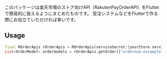 <!--
This README describes the package. If you publish this package to pub.dev,
this README's contents appear on the landing page for your package.

For information about how to write a good package README, see the guide for
[writing package pages](https://dart.dev/guides/libraries/writing-package-pages).

For general information about developing packages, see the Dart guide for
[creating packages](https://dart.dev/guides/libraries/create-library-packages)
and the Flutter guide for
[developing packages and plugins](https://flutter.dev/developing-packages).
-->

このパッケージは楽天市場のストア向けAPI（RakutenPayOrderAPI）をFlutterで簡易的に扱えるようにまとめたものです。
受注システムなどをFlutterで作る際にお役立ていただければ幸いです。
<!--
## Features

TODO: List what your package can do. Maybe include images, gifs, or videos.

## Getting started

TODO: List prerequisites and provide or point to information on how to
start using the package.
-->

## Usage

```dart
final ROrderApis rOrderApis = ROrderApis(serviceSecret:{yourStore.serviceSecret},licenseKey:{yourStore.licenseKey});
List<OrderModel> ordermodels = rOrderApis.getOrder(["ordernum-exsample","ordernum-exsample"]);
```

<!--
## Additional information

TODO: Tell users more about the package: where to find more information, how to
contribute to the package, how to file issues, what response they can expect
from the package authors, and more.
-->
